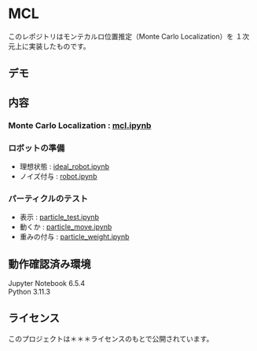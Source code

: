 # MCL
このレポジトリはモンテカルロ位置推定（Monte Carlo Localization）を １次元上に実装したものです。

## デモ

## 内容
### Monte Carlo Localization : [mcl.ipynb](https://github.com/TakumiIshiguro/mcl/blob/main/mcl/mcl.ipynb)

### ロボットの準備 

* 理想状態 : [ideal_robot.ipynb](https://github.com/TakumiIshiguro/mcl/blob/main/scripts/ideal_robot.ipynb)
* ノイズ付与 : [robot.ipynb](https://github.com/TakumiIshiguro/mcl/blob/main/mcl/robot.ipynb)

### パーティクルのテスト

* 表示 : [particle_test.ipynb](https://github.com/TakumiIshiguro/mcl/blob/main/mcl/particle_test.ipynb)
* 動くか : [particle_move.ipynb](https://github.com/TakumiIshiguro/mcl/blob/main/mcl/particle_move.ipynb)
* 重みの付与 : [particle_weight.ipynb](https://github.com/TakumiIshiguro/mcl/blob/main/mcl/particle_weight.ipynb)

## 動作確認済み環境
Jupyter Notebook 6.5.4  
Python 3.11.3 

## ライセンス
このプロジェクトは＊＊＊ライセンスのもとで公開されています。